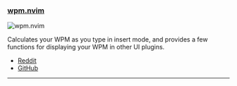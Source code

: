 <h3 id="wpm.nvim">
  <a href="#wpm.nvim">
    <span class="icon-text">
      <span class="icon">
        <i class="fa-solid fa-book"></i>
      </span>
    </span>
    <span>wpm.nvim</span>
  </a>
</h3>

![wpm.nvim](https://github.com/jcdickinson/wpm.nvim/blob/main/docs/wpm_and_history_graph.png)

Calculates your WPM as you type in insert mode, and provides a few functions for displaying
your WPM in other UI plugins.

- [Reddit](https://www.reddit.com/r/neovim/comments/10md4xu/wpmnvim_words_per_minute_tracker/)
- [GitHub](https://github.com/jcdickinson/wpm.nvim)

---
